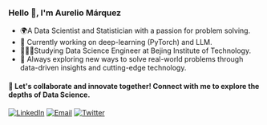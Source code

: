 <h3 align="left">Hello 👋, I'm Aurelio Márquez</h3>

- 🌍A Data Scientist and Statistician with a passion for problem solving.
- 💼 Currently working on deep-learning (PyTorch) and LLM.
- 👨🏻‍🎓Studying Data Science Engineer at Bejing Institute of Technology.
- 🚀 Always exploring new ways to solve real-world problems through data-driven insights and cutting-edge technology.
<!---- ✨ Constantly learning and taking notes on [my Blog](www.url.com).   ---->

 <!----
<div align="left">
<h4 align="left"> ⚙️ Tech & Tools</h4>
 
- **Languages**:

![PYTHON](http://img.shields.io/badge/-Python-001F99?style=flat&logo=python&logoColor=white)
<!-- ![JavaScript](https://img.shields.io/badge/-JavaScript-001F99?style=flat&logo=JavaScript&logoColor=white) -->
<!-- ![C#](http://img.shields.io/badge/-C%23%20-001F99?style=flat&logo=csharp&logoColor=white) -->
<!-- ![C#](http://img.shields.io/badge/-C++-001F99?style=flat&logo=cplusplus&logoColor=white)
![MySQL](http://img.shields.io/badge/-MySQL-001F99?style=flat&logo=mysql&logoColor=white)
![PostgreSQL](http://img.shields.io/badge/-PostgreSQL-001F99?style=flat&logo=postgresql&logoColor=white)

![Pandas](http://img.shields.io/badge/-Pandas-001F99?style=flat&logo=pandas&logoColor=white)
![Numpy](http://img.shields.io/badge/-Numpy-001F99?style=flat&logo=numpy&logoColor=white)
![Matplotlib](http://img.shields.io/badge/-Matplotlib-001F99?style=flat&logo=matplotlib&logoColor=white)

![SKLearn](http://img.shields.io/badge/-SKLearn-001F99?style=flat&logo=scikit-learn&logoColor=white)
![Tensorflow](https://img.shields.io/badge/-Tensorflow-001F99?style=flat&logo=tensorflow&logoColor=white)
![Keras](http://img.shields.io/badge/-Keras-001F99?style=flat&logo=keras&logoColor=white)
<!--- ![PyTorch](http://img.shields.io/badge/-PyTorch-001F99?style=flat&logo=pytorch&logoColor=white) --->

<!-- 
![Docker](http://img.shields.io/badge/-Docker-001F99?style=flat&logo=Docker&logoColor=white)
![Linux](http://img.shields.io/badge/-Linux-001F99?style=flat&logo=linux&logoColor=white) ---->

<h4 align="left"> 🎈 Let's collaborate and innovate together! Connect with me to explore the depths of Data Science. </h4>

<a href="https://www.linkedin.com/in/aurcode/" target="_blank"><img alt="LinkedIn" src="https://img.shields.io/badge/-Linkedin-0066FF?logo=linkedin&logoColor=white"></a>    <a href="mailto:aurelio3927@gmail.com" target="_blank"><img alt="Email" src="https://img.shields.io/badge/-Email-0066FF?logo=gmail&logoColor=white"></a>   <a href="https://www.twitter.com/aurcode_" target="_blank"><img alt="Twitter" src="https://img.shields.io/badge/-Twitter-0066FF?logo=twitter&logoColor=white"></a>
